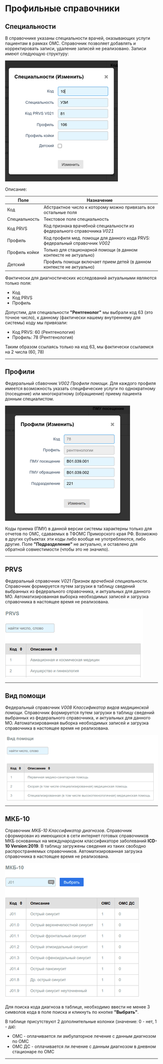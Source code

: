 # Профильные справочники

## Специальности

В справочнике указаны специальности врачей, оказывающих услуги пациентам в рамках ОМС.
Справочник позволяет добавлять и корректировать записи, удаление записей не реализовано.
Записи имеют следующую структуру:

![Запись "Специальности"](./images/special.png)

Описание:

Поле | Назначение
---- | --------
Код   | Абстрактное число к которому можно привязать все остальные поля
Специальность | Текстовое поле специальность
Код PRVS | Код признака врачебной специальности из федерального справочника *V021*
Профиль | Код профиля мед. помощи для данного кода PRVS: федеральный справочник *V002*
Профиль койки | Только для стационарной помощи (в данном контексте не актуально)
Детский | Профиль помощи включает прием детей (в данном контексте не актуально)

Фактически для диагностических исследований актуальными являются только поля:

- Код
- Код PRVS
- Профиль

Допустим, для специальности **"Рентгенолог"** мы выбрали код 63 (это точное число),
к данному (фактически нашему внутреннему для системы) коду мы привязали:

- Код PRVS: 60 (Рентгенология)
- Профиль: 78 (Рентгенология)

Таким образом ссылаясь только на код 63, мы фактически ссылаемся на 2 числа (60, 78)

---

## Профили

Федеральный сбавочник *V002 Профили помощи*. Для каждого профиля имеется возможность
указать специфические услуги по однократному (посещение) или многократному (обращиение)
приему пациента донным специалистом.

![Запись "Профиль"](./images/profil.png)

Коды приема (ПМУ) в данной версии системы характерны только для отчетов по ОМС,
сдаваемых в ТФОМС Приморского края РФ. Возможно в других субъектах эти коды либо
вообще не употребляются, либо другие. Поле **"Подразделение"** не актуально, и
оставлено для обратной совместимости (чтобы это не значило).

---

## PRVS

Федеральный справочник *V021 Признак врачебной специальности*. Справочник формируется
путем загрузки в таблицу сведений выбранных из федерального справочника, и актуальных
для данного МО. Автоматизированная выборка необходимых записей и загрузка справочника
в настоящее время не реализована.

![Справочник "PRVS"](./images/prvs.png)

---

## Вид помощи

Федеральный справочник *V008 Классификатор видов медицинской помощи*. Справочник
формируется путем загрузки в таблицу сведений выбранных из федерального справочника,
и актуальных для данного МО. Автоматизированная выборка необходимых записей и загрузка
справочника в настоящее время не реализована.

![Справочник "Вид помощи"](./images/vidpom.png)

---

## МКБ-10

Справочник *МКБ-10 Классификатор диагнозов*. Справочник сформирован из имеющихся в сети
интернет готовых справочников МКБ основанных на международном классификаторе заболеваний
**ICD-10 Version:2019**. В таблицу загружены сведения из таких свободно распространяемых справочников. Автоматизированная загрузка справочника в настоящее время не реализована.

![Справочник "МКБ-10"](./images/mkb.png)

Для поиска кода диагноза в таблице, необходимо ввести не менее 3 символов кода в поле поиска
и кликнуть по кнопке **"Выбрать"**.

В таблице присутствуют 2 дополнительные колонки (значение: 0 - нет, 1 - да):

- ОМС - оплачивается ли амбулаторное лечение с данным диагнозом по ОМС
- ОМС ДС - оплачивается ли лечение с данным диагнозом в дневном стационаре по ОМС

---
